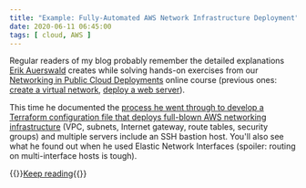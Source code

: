 ```yaml
---
title: "Example: Fully-Automated AWS Network Infrastructure Deployment"
date: 2020-06-11 06:45:00
tags: [ cloud, AWS ]
---
```

Regular readers of my blog probably remember the detailed explanations [Erik Auerswald](https://www.unix-ag.uni-kl.de/~auerswal/) creates while solving hands-on exercises from our [Networking in Public Cloud Deployments](https://www.ipspace.net/PubCloud/) online course (previous ones: [create a virtual network](/2020/03/cloud-automation-create-virtual-network.html), [deploy a web server](/2020/05/example-deploy-web-server-aws.html)).

This time he documented the [process he went through to develop a Terraform configuration file that deploys full-blown AWS networking infrastructure](https://github.com/auerswal/pubcloud2020/tree/master/ex4-infra) (VPC, subnets, Internet gateway, route tables, security groups) and multiple servers include an SSH bastion host. You'll also see what he found out when he used Elastic Network Interfaces (spoiler: routing on multi-interface hosts is tough).

{{<jump>}}[Keep reading](https://github.com/auerswal/pubcloud2020/tree/master/ex4-infra){{</jump>}}